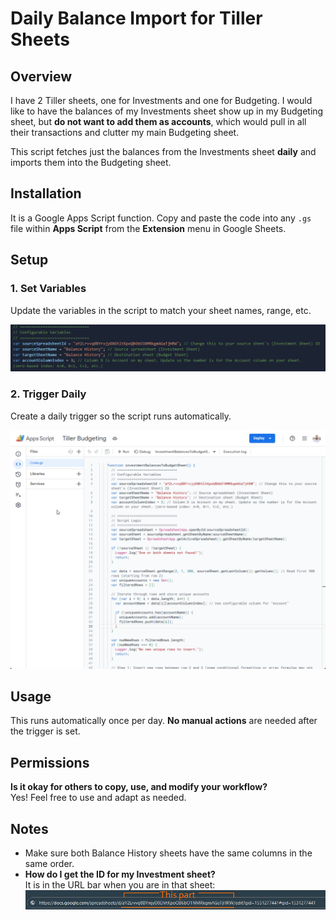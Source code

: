 # Daily Balance Import for Tiller Sheets

## Overview
I have 2 Tiller sheets, one for Investments and one for Budgeting. I would like to have the balances of my Investments sheet show up in my Budgeting sheet, but **do not want to add them as accounts**, which would pull in all their transactions and clutter my main Budgeting sheet.

This script fetches just the balances from the Investments sheet **daily** and imports them into the Budgeting sheet.


## Installation
It is a Google Apps Script function. Copy and paste the code into any `.gs` file within **Apps Script** from the **Extension** menu in Google Sheets.


## Setup

### 1. Set Variables
Update the variables in the script to match your sheet names, range, etc.

![Screenshot of variable settings](investment.variables.png)

### 2. Trigger Daily
Create a daily trigger so the script runs automatically.

![Screenshot showing how to set a daily trigger](investment.trigger.gif)


## Usage
This runs automatically once per day. **No manual actions** are needed after the trigger is set.


## Permissions
**Is it okay for others to copy, use, and modify your workflow?**  
Yes! Feel free to use and adapt as needed.



## Notes
- Make sure both Balance History sheets have the same columns in the same order.
- **How do I get the ID for my Investment sheet?**  
  It is in the URL bar when you are in that sheet:  
  ![Screenshot showing the ID in the URL bar](investment.id.question.png)
